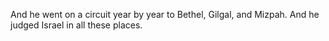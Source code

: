 And he went on a circuit year by year to Bethel, Gilgal, and Mizpah. And he judged Israel in all these places.
